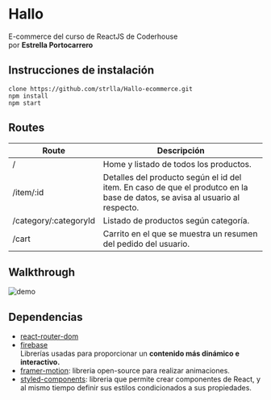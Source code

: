 
# Hallo
E-commerce del curso de ReactJS de Coderhouse </br>
por **Estrella Portocarrero**

## Instrucciones de instalación
``` 
clone https://github.com/strlla/Hallo-ecommerce.git
npm install
npm start
```
## Routes
|Route| Descripción |
|--|--|
| / | Home y listado de todos los productos. |
| /item/:id | Detalles del producto según el id del item. En caso de que el produtco en la base de datos, se avisa al usuario al respecto.
| /category/:categoryId | Listado de productos según categoría. |
| /cart | Carrito en el que se muestra un resumen del pedido del usuario.|

## Walkthrough
![demo](demo/demo.gif)

## Dependencias
- [react-router-dom](https://www.npmjs.com/package/react-router-dom)
- [firebase](https://www.npmjs.com/package/firebase) </br>
Librerías usadas para proporcionar un **contenido más dinámico e interactivo.**
 - [framer-motion](https://www.npmjs.com/package/framer-motion): libreria open-source para realizar animaciones.
 - [styled-components](https://www.npmjs.com/package/styled-components): libreria que permite crear componentes de React, y al mismo tiempo definir sus estilos condicionados a sus propiedades.
